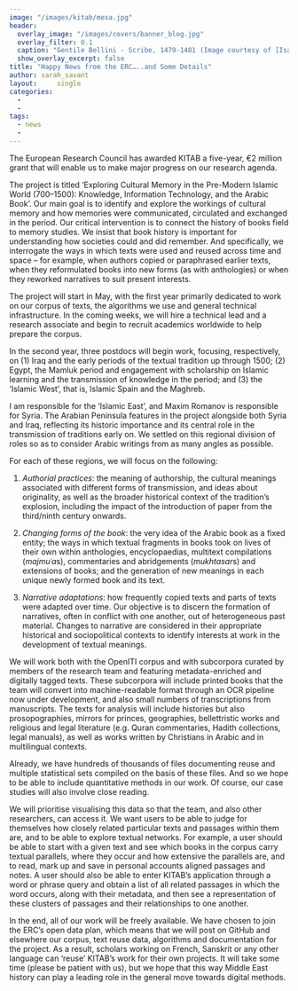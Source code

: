 ```yaml
---
image: "/images/kitab/mesa.jpg"
header:
  overlay_image: "/images/covers/banner_blog.jpg"
  overlay_filter: 0.1
  caption: "Gentile Bellini - Scribe, 1479-1481 (Image courtesy of [Isabella Stewart Gardner Museum](https://www.gardnermuseum.org/experience/collection/10755), Boston)" 
  show_overlay_excerpt: false 
title: "Happy News from the ERC…..and Some Details"			
author: sarah_savant		
layout:		single
categories:
  - 
  - 
tags:
  - news
  - 
---
```

The European Research Council has awarded KITAB a five-year, €2 million grant that will enable us to make major progress on our research agenda.

The project is titled ‘Exploring Cultural Memory in the Pre-Modern Islamic World (700–1500): Knowledge, Information Technology, and the Arabic Book’. Our main goal is to identify and explore the workings of cultural memory and how memories were communicated, circulated and exchanged in the period. Our critical intervention is to connect the history of books field to memory studies. We insist that book history is important for understanding how societies could and did remember. And specifically, we interrogate the ways in which texts were used and reused across time and space – for example, when authors copied or paraphrased earlier texts, when they reformulated books into new forms (as with anthologies) or when they reworked narratives to suit present interests.

The project will start in May, with the first year primarily dedicated to work on our corpus of texts, the algorithms we use and general technical infrastructure. In the coming weeks, we will hire a technical lead and a research associate and begin to recruit academics worldwide to help prepare the corpus.

In the second year, three postdocs will begin work, focusing, respectively, on (1) Iraq and the early periods of the textual tradition up through 1500; (2) Egypt, the Mamluk period and engagement with scholarship on Islamic learning and the transmission of knowledge in the period; and (3) the ‘Islamic West’, that is, Islamic Spain and the Maghreb.

I am responsible for the ‘Islamic East’, and Maxim Romanov is responsible for Syria. The Arabian Peninsula features in the project alongside both Syria and Iraq, reflecting its historic importance and its central role in the transmission of traditions early on. We settled on this regional division of roles so as to consider Arabic writings from as many angles as possible.

For each of these regions, we will focus on the following:

1.  *Authorial practices*: the meaning of authorship, the cultural meanings associated with different forms of transmission, and ideas about originality, as well as the broader historical context of the tradition’s explosion, including the impact of the introduction of paper from the third/ninth century onwards.

2.  *Changing forms of the book*: the very idea of the Arabic book as a fixed entity; the ways in which textual fragments in books took on lives of their own within anthologies, encyclopaedias, multitext compilations (*majmuʿa*s), commentaries and abridgements (*mukhtasar*s) and extensions of books; and the generation of new meanings in each unique newly formed book and its text.

3.  *Narrative adaptations*: how frequently copied texts and parts of texts were adapted over time. Our objective is to discern the formation of narratives, often in conflict with one another, out of heterogeneous past material. Changes to narrative are considered in their appropriate historical and sociopolitical contexts to identify interests at work in the development of textual meanings.

We will work both with the OpenITI corpus and with subcorpora curated by members of the research team and featuring metadata-enriched and digitally tagged texts. These subcorpora will include printed books that the team will convert into machine-readable format through an OCR pipeline now under development, and also small numbers of transcriptions from manuscripts. The texts for analysis will include histories but also prosopographies, mirrors for princes, geographies, bellettristic works and religious and legal literature (e.g. Quran commentaries, Hadith collections, legal manuals), as well as works written by Christians in Arabic and in multilingual contexts.

Already, we have hundreds of thousands of files documenting reuse and multiple statistical sets compiled on the basis of these files. And so we hope to be able to include quantitative methods in our work. Of course, our case studies will also involve close reading.

We will prioritise visualising this data so that the team, and also other researchers, can access it. We want users to be able to judge for themselves how closely related particular texts and passages within them are, and to be able to explore textual networks. For example, a user should be able to start with a given text and see which books in the corpus carry textual parallels, where they occur and how extensive the parallels are, and to read, mark up and save in personal accounts aligned passages and notes. A user should also be able to enter KITAB’s application through a word or phrase query and obtain a list of all related passages in which the word occurs, along with their metadata, and then see a representation of these clusters of passages and their relationships to one another.

In the end, all of our work will be freely available. We have chosen to join the ERC’s open data plan, which means that we will post on GitHub and elsewhere our corpus, text reuse data, algorithms and documentation for the project. As a result, scholars working on French, Sanskrit or any other language can ‘reuse’ KITAB’s work for their own projects. It will take some time (please be patient with us), but we hope that this way Middle East history can play a leading role in the general move towards digital methods.

